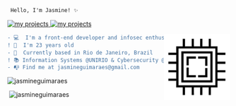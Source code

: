```diff
 Hello, I'm Jasmine! ✨ 
```
<p align = left>
 <a href="https://github.com/jasmineguimaraes?tab=repositories">
      <img src="https://img.shields.io/badge/-Github-000?style=flat-square&logo=Github&logoColor=white&link" alt="my projects"/>
    </a> 
   
  <a href="https://www.linkedin.com/in/jasmine-guimarães-706371122/">
      <img src="https://img.shields.io/badge/-LinkedIn-blue?style=flat-square&logo=Linkedin&logoColor=white&link" alt="my projects"/>
    </a>
    </p> 


 <img align="right" height="150" src="gif.gif"/>

    
``` diff
- 💻  I'm a front-end developer and infosec enthusiast 
! 🍓  I'm 23 years old
- 📌  Currently based in Rio de Janeiro, Brazil
! 📚 Information Systems @UNIRIO & Cybersecurity @Estácio de Sá
- 📭 Find me at jasmineguimaraes@gmail.com
```

  <p><img src="https://github-readme-stats.vercel.app/api/top-langs/?username=jasmineguimaraes&layout=compact" alt="jasmineguimaraes" /></p> 
<p>&nbsp;<img  src="https://github-readme-stats.vercel.app/api?username=jasmineguimaraes&show_icons=true" alt="jasmineguimaraes" /></p>

 
